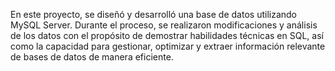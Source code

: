 En este proyecto, se diseñó y desarrolló una base de datos utilizando MySQL Server. Durante el proceso, se realizaron modificaciones y análisis de los datos con el propósito de demostrar habilidades técnicas en SQL,
así como la capacidad para gestionar, optimizar y extraer información relevante de bases de datos de manera eficiente.
